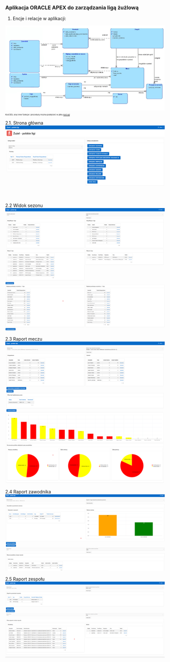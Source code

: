 ### Aplikacja ORACLE APEX do zarządzania ligą żużlową
1. Encje i relacje w aplikacji:

<img src='Images/erd.png' alt='erd_schemat' >
<p style='font-size:6px;'>Kod DDL oraz inne funkcje i procedury można podejrzeć w pliku <a href='kod.sql'>kod.sql</a></p>

2.1. Strona główna
<img src='Images/main.png' alt='strona_glowna' >

2.2 Widok sezonu
<img src='Images/sezon.png' alt='sezon_klasyfikacja' >
<img src='Images/sezon2.png' alt='sezon_klasyfikacja2' >

2.3  Raport meczu
<img src='Images/match1.png' alt='mecz1' >
<img src='Images/match2.png' alt='mecz2' >

2.4  Raport zawodnika
<img src='Images/racer.png' alt='zawodnik' >

2.5  Raport zespołu
<img src='Images/team.png' alt='strona_glowna' >

   
 
